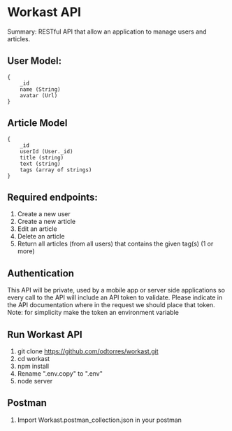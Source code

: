 # Workast API

Summary: RESTful API that allow an application to manage users and articles.

## User Model:
```
{
    _id
    name (String)
    avatar (Url)
}

```
## Article Model
```
{
    _id
    userId (User._id)
    title (string)
    text (string)
    tags (array of strings)
}
```

## Required endpoints:
1. Create a new user
2. Create a new article
3. Edit an article
4. Delete an article
5. Return all articles (from all users) that contains the given tag(s) (1 or more)

## Authentication
This API will be private, used by a mobile app or server side applications so every call to the API will include an API token to validate. 
Please indicate in the API documentation where in the request we should place that token. Note: for simplicity make the token an environment variable

## Run Workast API
1. git clone https://github.com/odtorres/workast.git
2. cd workast
3. npm install
4. Rename ".env.copy" to ".env"
5. node server

## Postman
1. Import Workast.postman_collection.json in your postman
